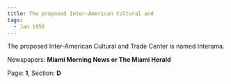```yaml
---  
title: The proposed Inter-American Cultural and  
tags:  
  - Jan 1956  
---  
```

  
The proposed Inter-American Cultural and Trade Center is named Interama.  
  
Newspapers: **Miami Morning News or The Miami Herald**  
  
Page: **1**, Section: **D** 
